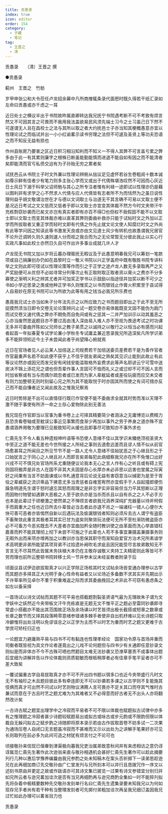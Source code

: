 ```yaml
---
title: 贡愚录
index: true
icon: editor
order: 154
category:
  - 子藏
  - 笔记
tag:
  - 王晋之
  - 清
---
```


贡愚录　　（清）王晋之 撰  

●贡愚录  

蓟州　王晋之　竹舫  

岁甲申张公和大令莅任卢龙招余幕中凡所商搉辄条录代面厯时既久得若干纸汇录如左命曰贡愚或亦千虑之一耳  

近日处士之横议半出于书院故昨属直卿转达我兄抚宁书院遇考断不可不考致有烦言然又不可因其言之可畏而不我用我法盖欲易民风须先端士习今之士习虽己日下然不可遂谓无人且在昌校士之法与其所以取之者大约抚邑士子亦当知其梗概愚意亦宜以性理论试之而临试并出一小小红谕畧示读书穷理之法但不可遽及圣贤上等功夫恐语之而不知反无益有损也  

作州县账房乃要害之区近日积习相沿知利而不知义一不得人其弊不可言盖亏累之弊多由于此一有其累则廉字之根株已断虽能勤能慎而进退不能自如有因之而不能清者矣即能清而官亏私债交迫有为子孙贻无穷之累者矣  

试抚邑云从书院士子时文外兼以性理论辨俯从拙议足见虚怀若谷生卷粗阅十数本诚如尊示鲜有佳者少有笔力则多主张心学而又或出于代倩殊堪浩叹然不可因而心灰近日士风日下溺于科举父诏师勉与其心之所专注者惟有利禄一途即试以性理亦仍是藉以图利非有求学之心不然求人代倩与应人代倩皆有志者所不为而恬然为之虽日说性理何益乎胡文敬谓治世在才与德以文词取士与治道无干其言确不可易以文取士便不是况近日考试之文又低而又低者乎即以文取士亦宜变其体裁不然方今时文夹带汗牛充栋剽窃钞袭而已矣文亦岂有真实者即有亦百不得□也但权不我假固不能不以文取士即以文取士而变其体裁亦难以直革其弊则委曲补救亦只能于试帖时文之外加以正学而所拔取者又重正学而轻时文即有代倩之作先止就文论文使人知腐烂时文之外尚有此等学问因之知读此等书激发天良或亦由文见道士风少有转机也故愚谓我兄居官不论升迁调转久则久速则速人分而视之我合而为之无论常暂无分彼此我止以实心行实政凡事如此校士亦然日久自可作出许多事业成就几许人才  

卢龙现无书院又加以岁将云暮办理赈抚无暇议及于此愚意明春我兄可以筹划一笔款项或自己捐廉创办仍如在昌黎时立一敬义书院以兴正学盖府中既有敬胜书院专讲科举之文则此即可径试以性理论策等作而引之于正学之途卢龙人数无多录取再严之又严奖励便可从优但不必如寻常分列等次止有正取附取正取者资以膏火之费亦不分多寡使之渐明义利之辨其尤者并可加奖正学书以示鼓励以指途径并加奖以断不可少之书如小学近思录之类或他种正学书久则惟奖之以书而银钱止作膏火积累至于县试得人自易妙在原无书院可以为所欲为此等有用之钱当必我兄所乐费也  

愚竟我兄试士亦当如朱子分年法先示之以所应致力之书而题目即出之于此不至无所捉摸然须当日即令交卷无论论策辨问止试一题交卷亦易体裁既变文固不能伪为扃门而试交卷又速代倩之弊亦不期免而自免间或有之惩其一二并严加训示以动其羞恶之心亦当废然思返题目亦不要过高由浅入深由易入难人亦不至视为畏途考试之时功课无多并可委曲开陈如父兄师长之教子弟贯之以诚持之以敬行之以恒当必有感而兴起者起首一年拟春夏专试学论兼小学秋冬专试庸孟兼近思录我兄所造深矣凡所学识弟多不能猝领矧近今士子未尝闻此者乎尚望降心俯就焉  

近日在官场者见人必云某人加倍送上司规费若干加倍送委员差费若干是为善作官者作官最重声名若不如此便不获乎上不信乎朋友弟闻之熟矣其见识止能到此故止有此等议论然亦或因兄而发兄安有闲钱安能滥取格外妄费求此等声名耶谚云宁可雪中送炭决不锦上添花兄之谓也但吾辈作事人言固可不恤而礼义之或愆却不可不因人言而时加省察或有当与而偶尔疏忽者或已发而为家人辈躭延者或差役玩疲而应交未交者有则力加整顿无则时刻留心兄之所为其不能取悦于时亦固其所而使之有词可措亦反己而不能自慊者近又闻此故及之惟我兄察焉  

近日时势除是不出可以直情径行既已作官便不能不委曲求全就其时势而准以天理不激不随于事使有所济一命之士存心爱物除此别无善法  

我兄现在作官即当以官事为重书卷上止可择其精要简少者涵泳之无庸博览以费精力且恐贪看卷轴或至躭误公事近见事繁而食渐少再加以事外之劳于养身之道亦殊不宜愚谓涵养用敬为要理已见极致知可从缓也且即事尽可致知亦不事外求也  

仁斋先生不令人看五种遗规呻吟语等书恐使人意绪不佳以其学识未臻绝顶视圣贤大中至正之道不能无差也今世所接之人所经之事则去道愈远差而且谬人情不似从前官场愈甚耳之所闻目之所见节节不是一路人尤令人意绪不佳始犹恶之于心继且形之于口始犹言之于同心之人继且对人而即言矣弟每犯此病细察我兄亦在所不免惟口出好兴戎不可不慎兄处官场所系尤重随便议论我本无心之言人作有心之听且或有碍上宪则固将搬弄是非古人在国不非其大夫固是存心长厚亦未必非思以远害也堂属之际寅好之间果有当言不妨面谏或以书札通意背后论说无益有害窃意当以缄密为是至于胥役之辈臧获之流识卑品下拂意尤多当责惩者自难宽宥然亦宜假手于人自起撞郎便伤躁急明道先生谓于怒时遽忘其怒而观理之是非忘字实非容易但当力平其怒断以正理而因物付物譬如遇罪大恶极之人至于欲杀亦是当杀而杀且以自有杀之之人不必手刃也本是此辈过于顽梗激之使然弟之不惮烦言者欲我兄涵养深纯扩充器量以待斧柯假手而肩重大之任也近日所去仆辈皆必当去者此亦退不肖之一端诸枉一错人心便尔大快可善可恶者亦皆惕然自新以后遇玩法及偷漏银钱者知则必须斥去古人谓宁有盗臣不畜聚敛此重言其极者耳其实已甘为盗矣则聚敛玩法便可无所不至杜渐防微盗臣亦必不可畜方今恶劣既去不大差者亦宜曲加矜全随时教训使之由革面而洗心举直错枉嘉善而矜不能其理彻上彻下未尝不可施之于此辈也人苟不多事宜兼摄盖兼摄事务则无暇外出而来项亦增再加之以教训亦当思保其职守而渐知自爱官方治术兄所素谙学术高明更非弟所能望其项背弟不过拾遗补阙吹毛求疵且因兄能受尽言故弟敢知无不言言无不尽耳然此皆属末务扶植大本仍在主敬存诚敬义夹持工夫精密则此等皆可不劳而理也前所云整顿书院转移士风一节并参末议未经呈教者附录于后  

顷面议县试伊迩欲拔取真才以兴正学除正场核其时文试帖余场皆变通办理参以古学而其题亦多择其正大光明于身心性命有益者又以论场近多备数不求其实并先期出示不许草率所见卓尔不羣于积重难返之际而求其委曲挽回之术非此不可窃有愚虑条之如左以备采择  

一首场试以诗文试帖而其题不可平易也搭截题割裂圣贤语气最为无理故朱子谓为文字妖中之妖然近今夹带板文汗牛充栋直是无题无文不惟平正之题必至雷同钞袭即寻常虚小搭截亦不能出其范围故正场及余场课以时艺皆须出极长截搭或短章之数章或长章之数节而又择其段落畸零意绪参错诸多棘手者使非自出机杼难以见长诗题只取冷僻惟将出处注明以免谬误总之以正学为主而不以时艺为重而时艺之题又更难于古学庶可矫枉归正也  

一论题宜力避庸熟平易与四书不可有黏连也性理孝经论　国家功令原与首场并重而司衡者既皆视为具文作论者遂竟出之儿戏不论何题但与四书少有关通即任意钞录文则似是而非体亦不今不古殊可哂也然题目太难无法钞袭又恐潦草塞责不成事体出题后宜细为讲解并告以作论体裁则资质聪敏而根柢稍厚者必有佳章手笔平妥者亦可不差大致矣  

一覆试偏重古学自易拔取真才亦不可不开出四书题以弭多口也近今夹带盛行凡时文无不有袖珍之木且题目彼此多有牵连即无不可以钞袭若多课之以古学则不复能施其伎俩而真才可出然不问试以时艺则物议沸腾人言可畏亦不足关其口而夺其气惟时古兼试而意在于古且时艺之题尤难为为其难者又不必得意而好古者无不出头人亦将翻然改计矣  

一古诗古赋之题宜出理学中之冷寂而平易者不可不限以体裁也赋题拟古试律中亦多有之惟理题之冷寂者甚少诗题较赋题易出或拟古或咏古或步元韵或不限韵但限以体裁自无躲闪拟古之赋步韵之诗随即将原本录示若由古作拔取首卷不妨多试一二次果为通场压卷人自闭口无言题虽冷寂而不甚难而又示以出处为之讲解手笔果好亦可见长则取列在前必多为此间可造之材犹有烦言付之不论可也  

顷接敬孙来信现已偕眷到津渠极向暮我兄吏治属弟致意秋间并有来虑相访之意仍谆谆属觅仁斋先生著作此次逊翁来直与敬孙相遇机会甚好仁斋先生著作可以趁此摘要刋行几种以惠后学豫养编曩由我兄参酌之处未知稿木在案头否祈掷下一读弟思趁逊兄在此再细加商订先交敬孙由广仁堂发刋与兄所刻本可以并行且恳拨冗作一序文以述刻书原由并更定之故或作跋语亦可其诗文集已披览一过果有诗文参错宜分别归并如兄所云者与逊兄畧加诠次是否有当兄再细酌再与逊兄商酌全集如一时不能猝刋拟先将杂着中极精要数种先交敬孙发刻单行名曰仁斋先生遗集录要未知我兄以为何如现存兄手者尚有若干种有当整理发刻者可先掷付弟粗加诠次再呈我兄细订盖因我兄过忙如此办理可以畧省目力也  

贡愚录  
